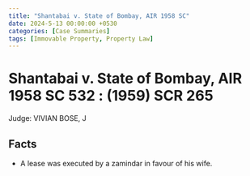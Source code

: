 ```yaml
---
title: "Shantabai v. State of Bombay, AIR 1958 SC"
date: 2024-5-13 00:00:00 +0530
categories: [Case Summaries]
tags: [Immovable Property, Property Law]
---
```

# Shantabai v. State of Bombay, AIR 1958 SC 532 : (1959) SCR 265

Judge: VIVIAN BOSE, J

## Facts

* A lease was executed by a zamindar in favour of his wife.
